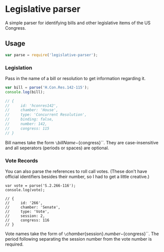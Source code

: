 # Legislative parser

A simple parser for identifying bills and other legislative items of the US Congress.

## Usage

```javascript
var parse = require('legislative-parser');
```

### Legislation

Pass in the name of a bill or resolution to get information regarding it.

```javascript
var bill = parse('H.Con.Res.142-115');
console.log(bill);

// {
//     id: 'hconres142',
//     chamber: 'House',
//     type: 'Concurrent Resolution',
//     binding: false,
//     number: 142,
//     congress: 115
// }
```

Bill names take the form `\`${billName}-${congress}\``. They are case-insensitive and all seperators (periods or spaces) are optional.

### Vote Records

You can also parse the references to roll call votes. (These don't have official identifiers besides their number, so I had to get a little creative.)

```
var vote = parse('S.2.266-116');
console.log(vote);

// {
//     id: '266',
//     chamber: 'Senate',
//     type: 'Vote',
//     session: 2,
//     congress: 116
// }
```

Vote names take the form of `\`${chamber}${session}.${number}-${congress}\``. The period following separating the session number from the vote number is required.
